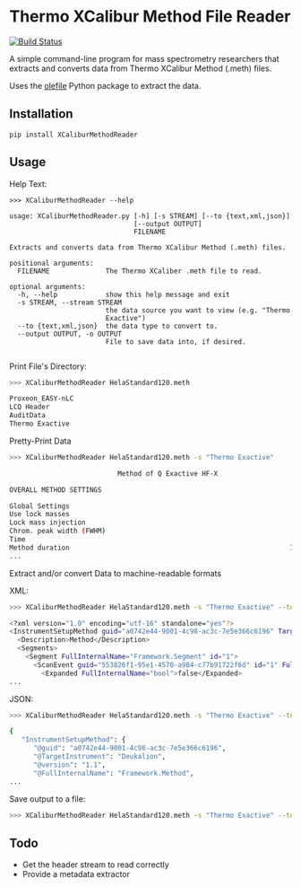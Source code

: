 # Thermo XCalibur Method File Reader

[![Build Status](https://travis-ci.org/nickdelgrosso/XCaliburMethodReader.svg?branch=master)](https://travis-ci.org/nickdelgrosso/XCaliburMethodReader)


A simple command-line program for mass spectrometry researchers that extracts and converts data from Thermo XCalibur Method (.meth) files.

Uses the [olefile](https://olefile.readthedocs.io/en/latest/Howto.html) Python package to extract the data.

## Installation

```
pip install XCaliburMethodReader
```

## Usage

Help Text:
```
>>> XCaliburMethodReader --help

usage: XCaliburMethodReader.py [-h] [-s STREAM] [--to {text,xml,json}]
                               [--output OUTPUT]
                               FILENAME

Extracts and converts data from Thermo XCalibur Method (.meth) files.

positional arguments:
  FILENAME              The Thermo XCaliber .meth file to read.

optional arguments:
  -h, --help            show this help message and exit
  -s STREAM, --stream STREAM
                        the data source you want to view (e.g. "Thermo
                        Exactive")
  --to {text,xml,json}  the data type to convert to.
  --output OUTPUT, -o OUTPUT
                        File to save data into, if desired.


```

Print File's Directory:
```bash
>>> XCaliburMethodReader HelaStandard120.meth

Proxeon_EASY-nLC
LCQ Header
AuditData
Thermo Exactive
```

Pretty-Print Data
```bash
>>> XCaliburMethodReader HelaStandard120.meth -s "Thermo Exactive"

                           Method of Q Exactive HF-X

OVERALL METHOD SETTINGS

Global Settings
Use lock masses                                                         best
Lock mass injection                                                        ―
Chrom. peak width (FWHM)                                                  15 s
Time
Method duration                                                       120.00 min
...
```

Extract and/or convert Data to machine-readable formats

XML:
```bash
>>> XCaliburMethodReader HelaStandard120.meth -s "Thermo Exactive" --to xml

<?xml version="1.0" encoding="utf-16" standalone="yes"?>
<InstrumentSetupMethod guid="a0742e44-9001-4c98-ac3c-7e5e366c6196" TargetInstrument="Deukalion" version="1.1" FullInternalName="Framework.Method" date="2018-11-06 10:38:12Z">
  <Description>Method</Description>
  <Segments>
    <Segment FullInternalName="Framework.Segment" id="1">
      <ScanEvent guid="553826f1-95e1-4570-a984-c77b91722f6d" id="1" FullInternalName="Deukalion.TopN.4" DescendantType="Child">
        <Expanded FullInternalName="bool">false</Expanded>
...
```

JSON:
```bash
>>> XCaliburMethodReader HelaStandard120.meth -s "Thermo Exactive" --to json

{
   "InstrumentSetupMethod": {
      "@guid": "a0742e44-9001-4c98-ac3c-7e5e366c6196",
      "@TargetInstrument": "Deukalion",
      "@version": "1.1",
      "@FullInternalName": "Framework.Method",
...
```

Save output to a file:
```bash
>>> XCaliburMethodReader HelaStandard120.meth -s "Thermo Exactive" --to json -o myfile.json
```

## Todo

  - Get the header stream to read correctly
  - Provide a metadata extractor  